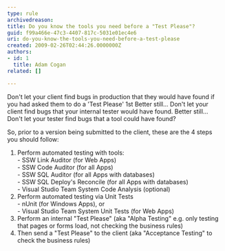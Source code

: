 ```yaml
---
type: rule
archivedreason: 
title: Do you know the tools you need before a "Test Please"?
guid: f99a466e-47c3-4407-817c-5031e01ec4e6
uri: do-you-know-the-tools-you-need-before-a-test-please
created: 2009-02-26T02:44:26.0000000Z
authors:
- id: 1
  title: Adam Cogan
related: []

---
```


Don't let your client find bugs in production that they would have found if you had asked them to do a 'Test Please' 1st
 Better still... Don't let your client find bugs that your internal tester would have found.
 Better still... Don't let your tester find bugs that a tool could have found?

 So, prior to a version being submitted to the client, these are the 4 steps you should follow:   
<!--endintro-->

1. Perform automated testing with tools:
<br>    - SSW Link Auditor (for Web Apps) 
<br>    - SSW Code Auditor (for all Apps)
<br>    - SSW SQL Auditor (for all Apps with databases)
<br>    - SSW SQL Deploy's Reconcile (for all Apps with databases) 
<br>    - Visual Studio Team System Code Analysis (optional)
2. Perform automated testing via Unit Tests 
<br>    - nUnit (for Windows Apps), or
<br>    - Visual Studio Team System Unit Tests (for Web Apps)
3. Perform an internal "Test Please" (aka "Alpha Testing" e.g. only testing that pages or forms load, not checking the business rules)
4. Then send a "Test Please" to the client (aka "Acceptance Testing" to check the business rules)
